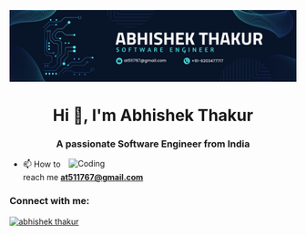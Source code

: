 ![logo](https://github.com/abhishekThakur14/abhishekThakur14/blob/main/Navy%20Blue%20Geometric%20Technology%20LinkedIn%20Banner.png)
<h1 align="center">Hi 👋, I'm Abhishek Thakur</h1>
<h3 align="center">A passionate Software Engineer from India</h3>

<img src="https://user-images.githubusercontent.com/55389276/140866485-8fb1c876-9a8f-4d6a-98dc-08c4981eaf70.gif" align="right" alt="Coding" width="400" >

- 📫 How to reach me **at511767@gmail.com**

<h3 align="left">Connect with me:</h3>
<p align="left">
<a href="https://linkedin.com/in/abhishek thakur" target="blank"><img align="center" src="https://raw.githubusercontent.com/rahuldkjain/github-profile-readme-generator/master/src/images/icons/Social/linked-in-alt.svg" alt="abhishek thakur" height="30" width="40" /></a>
</p>
